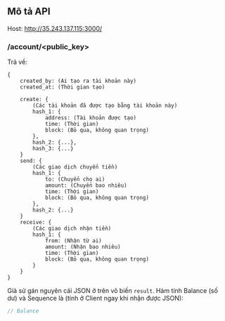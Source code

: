 ## Mô tả API

Host: http://35.243.137.115:3000/

### /account/<public_key>

Trả về:

````
{
    created_by: (Ai tạo ra tài khoản này)
    created_at: (Thời gian tạo)

    create: {
        (Các tài khoản đã được tạo bằng tài khoản này)
        hash_1: {
            address: (Tài khoản được tạo)
            time: (Thời gian)
            block: (Bỏ qua, không quan trọng)
        },
        hash_2: {...},
        hash_3: {...}
    }
    send: {
        (Các giao dịch chuyển tiền)
        hash_1: {
            to: (Chuyển cho ai)
            amount: (Chuyển bao nhiêu)
            time: (Thời gian)
            block: (Bỏ qua, không quan trọng)
        },
        hash_2: {...}
    }
    receive: {
        (Các giao dịch nhận tiền)
        hash_1: {
            from: (Nhận từ ai)
            amount: (Nhận bao nhiêu)
            time: (Thời gian)
            block: (Bỏ qua, không quan trọng)
        }
    }
}
````

Giả sử gán nguyên cái JSON ở trên vô biến `result`. Hàm tính Balance (số dư) và Sequence là (tính ở Client ngay khi nhận được JSON):

````js
// Balance

````